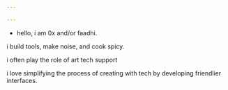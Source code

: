 ```yaml
---

---
```


- hello, i am 0x and/or faadhi.

i build tools, make noise, and cook spicy.

i often play the role of art tech support

i love simplifying the process of creating with tech by developing friendlier interfaces.

